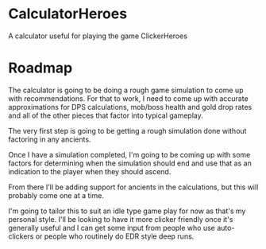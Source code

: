 CalculatorHeroes
================

A calculator useful for playing the game ClickerHeroes

# Roadmap
The calculator is going to be doing a rough game simulation to come up with recommendations. For that to work, I need to come up with accurate approximations for DPS calculations, mob/boss health and gold drop rates and all of the other pieces that factor into typical gameplay.

The very first step is going to be getting a rough simulation done without factoring in any ancients.

Once I have a simulation completed, I'm going to be coming up with some factors for determining when the simulation should end and use that as an indication to the player when they should ascend.

From there I'll be adding support for ancients in the calculations, but this will probably come one at a time.

I'm going to tailor this to suit an idle type game play for now as that's my personal style. I'll be looking to have it more clicker friendly once it's generally useful and I can get some input from people who use auto-clickers or people who routinely do EDR style deep runs.
